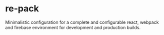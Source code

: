 # re-pack

Minimalistic configuration for a complete and configurable react, webpack and firebase environment for development and 
production builds.

